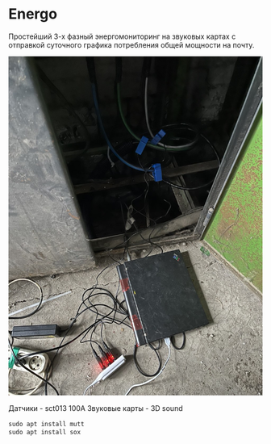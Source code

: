# Energo

Простейший 3-х фазный энергомониторинг на звуковых картах с отправкой суточного графика потребления общей мощности на почту.

![Энергомониторинг](energo.jpg) 

Датчики - sct013 100A
Звуковые карты - 3D sound

```
sudo apt install mutt
sudo apt install sox
```

